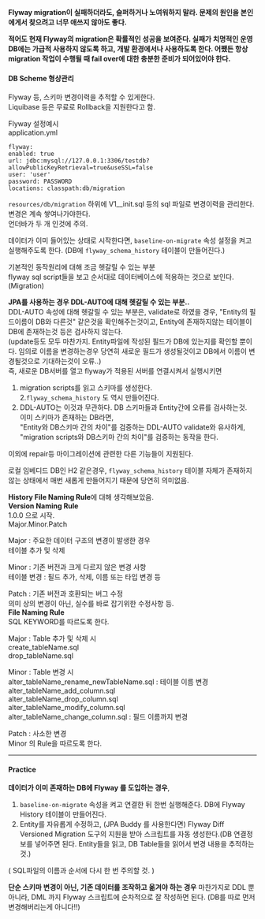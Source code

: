 
**Flyway migration이 실패하더라도, 슬퍼하거나 노여워하지 말라. 문제의 원인을 본인에게서 찾으려고 너무 애쓰지 않아도 좋다.**

**적어도 현재 Flyway의 migration은 확률적인 성공을 보여준다.
실패가 치명적인 운영 DB에는 가급적 사용하지 않도록 하고, 개발 환경에서나 사용하도록  한다. 
어쨌든 항상 migration 작업이 수행될 때 fail over에 대한 충분한 준비가 되어있어야 한다.**



#### DB Scheme 형상관리  
Flyway 등, 스키마 변경이력을 추적할 수 있게한다.  
Liquibase 등은 무료로 Rollback을 지원한다고 함.  

Flyway 설정예시  
application.yml  
```
flyway:
enabled: true
url: jdbc:mysql://127.0.0.1:3306/testdb?allowPublicKeyRetrieval=true&useSSL=false
user: 'user'
password: PASSWORD
locations: classpath:db/migration
```  
`resources/db/migration` 하위에 V1__init.sql 등의 sql 파일로 변경이력을 관리한다.  
변경은 계속 쌓여나가야한다.  
언더바가 두 개 인것에 주의.  

데이터가 이미 들어있는 상태로 시작한다면, `baseline-on-migrate` 속성 설정을 켜고 실행해주도록 한다.  (DB에 `flyway_schema_history` 테이블이 만들어진다.)

기본적인 동작원리에 대해 조금 헷갈릴 수 있는 부분  
flyway sql script들을 보고 순서대로 데이터베이스에 적용하는 것으로 보인다.(Migration)  


**JPA를 사용하는 경우 DDL-AUTO에 대해 헷갈릴 수 있는 부분..**  
DDL-AUTO 속성에 대해 헷갈릴 수 있는 부분은, validate로 하였을 경우, "Entity의 필드이름이 DB와 다른것" 같은것을 확인해주는것이고, Entity에 존재하지않는 테이블이 DB에 존재하는것 등은 검사하지 않는다.  
(update등도 모두 마찬가지. Entity파일에 작성된 필드가 DB에 있는지를 확인할 뿐이다. 임의로 이름을 변경하는경우 당연히 새로운 필드가 생성될것이고 DB에서 이름이 변경될것으로 기대하는것이 오류..)    
즉, 새로운 DB서버를 열고 flyway가 적용된 서버를 연결시켜서 실행시키면 
1. migration scripts를 읽고 스키마를 생성한다.  
2.`flyway_schema_history` 도 역시 만들어진다.  
3. DDL-AUTO는 이것과 무관하다. DB 스키마들과 Entity간에 오류를 검사하는것.  
이미 스키마가 존재하는 DB라면,  
"Entity와 DB스키마 간의 차이"를 검증하는 DDL-AUTO validate와 유사하게,  
"migration scripts와 DB스키마 간의 차이"를 검증하는 동작을 한다.  


이외에 repair등 마이그레이션에 관련한 다른 기능들이 지원된다.  

로컬 임베디드 DB인 H2 같은경우, `flyway_schema_history` 테이블 자체가 존재하지 않는 상태에서 매번 새롭게 만들어지기 때문에 당연히 의미없음.  


**History File Naming Rule**에 대해 생각해보았음.  
**Version Naming Rule**  
1.0.0 으로 시작.  
Major.Minor.Patch  

Major : 주요한 데이터 구조의 변경이 발생한 경우  
		테이블 추가 및 삭제  

Minor : 기존 버전과 크게 다르지 않은 변경 사항  
		테이블 변경 : 필드 추가, 삭제, 이름 또는 타입 변경 등  

Patch : 기존 버전과 호환되는 버그 수정  
		의미 상의 변경이 아닌, 실수를 바로 잡기위한 수정사항 등.  
**File Naming Rule**  
SQL KEYWORD를 따르도록 한다.  

Major : Table 추가 및 삭제 시  
		create_tableName.sql  
		drop_tableName.sql  

Minor : Table 변경 시  
		alter_tableName_rename_newTableName.sql : 테이블 이름 변경  
		alter_tableName_add_column.sql  
		alter_tableName_drop_column.sql  
		alter_tableName_modify_column.sql  
		alter_tableName_change_column.sql : 필드 이름까지 변경  

Patch : 사소한 변경  
		Minor 의 Rule을 따르도록 한다.  

---  

#### Practice

**데이터가 이미 존재하는 DB에 Flyway 를 도입하는 경우**,

1. `baseline-on-migrate` 속성을 켜고 연결한 뒤 한번 실행해준다. DB에 Flyway History 테이블이 만들어진다.
2. Entity를 자유롭게 수정하고, (JPA Buddy 를 사용한다면) Flyway Diff Versioned Migration 도구의 지원을 받아 스크립트를 자동 생성한다.(DB 연결정보를 넣어주면 된다. Entity들을 읽고, DB Table들을 읽어서 변경 내용을 추적하는 것.)

( SQL파일의 이름과 순서에 다시 한 번 주의할 것. )


**단순 스키마 변경이 아닌, 기존 데이터를 조작하고 옮겨야 하는 경우**
마찬가지로 DDL 뿐 아니라, DML 까지 Flyway 스크립트에 순차적으로 잘 작성하면 된다.
(DB를 따로 먼저 변경해버리는게 아니다!!)